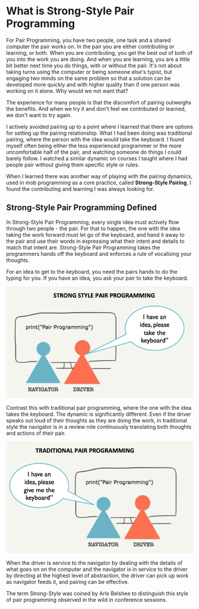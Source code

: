 # What is Strong-Style Pair Programming

For Pair Programming, you have two people, one task and a shared computer the pair works on. In the pair you are either contributing or learning, or both. When you are contributing, you get the best out of both of you into the work you are doing. And when you are learning, you are a little bit better next time you do things, with or without the pair. It's not about taking turns using the computer or being someone else's typist, but engaging two minds on the same problem so that a solution can be developed more quickly and with higher quality than if one person was working on it alone. Why would we not want that?

The experience for many people is that the discomfort of pairing outweighs the benefits. And when we try it and don't feel we contributed or learned, we don't want to try again.

I actively avoided pairing up to a point where I learned that there are options for setting up the pairing relationship. What I had been doing was traditional pairing, where the person with the idea would take the keyboard. I found myself often being either the less experienced programmer or the more uncomfortable half of the pair, and watching someone do things I could barely follow. I watched a similar dynamic on courses I taught where I had people pair without giving them specific style or rules.

When I learned there was another way of playing with the pairing dynamics, used in mob programming as a core practice, called **Strong-Style Pairing**, I found the contributing and learning I was always looking for.

## Strong-Style Pair Programming Defined

In Strong-Style Pair Programming, every single idea must actively flow through two people - the pair. For that to happen, the one with the idea taking the work forward must let go of the keyboard, and hand it away to the pair and use their words in expressing what their intent and details to match that intent are. Strong-Style Pair Programming takes the programmers hands off the keyboard and enforces a rule of vocalising your thoughts.

For an idea to get to the keyboard, you need the pairs hands to do the typing for you. If you have an idea, you ask your pair to take the keyboard.

![Strong-Style Pair Programming](images/StrongStyle.png)

Contrast this with traditional pair programming, where the one with the idea takes the keyboard. The dynamic is significantly different. Even if the driver speaks out loud of their thoughts as they are doing the work, in traditional style the navigator is in a review role continuously translating both thoughts and actions of their pair.

![Traditional Pair Programming](images/Traditional.png)

When the driver is service to the navigator by dealing with the details of what goes on on the computer and the navigator is in service to the driver by directing at the highest level of abstraction, the driver can pick up work as navigator feeds it, and pairing can be effective.

The term Strong-Style was coined by Arlo Belshee to distinguish this style of pair programming observed in the wild in conference sessions.
